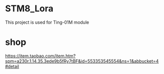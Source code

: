 # STM8_Lora
This project is used for Ting-01M module


# shop
https://item.taobao.com/item.htm?spm=a230r.1.14.35.3ede9b5fRy7tBF&id=553353545554&ns=1&abbucket=4#detail
